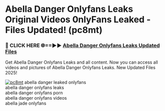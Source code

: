 # Abella Danger Onlyfans Leaks Original Videos 0nlyFans Leaked - Files Updated! (pc8mt)

<h3>🔴 CLICK HERE 🌐==►► <a href="https://tinyurl.com/ms9xzufz" rel="nofollow">Abella Danger Onlyfans Leaks Updated Files</a></h3>

Get Abella Danger Onlyfans Leaks and all content. Now you can access all videos and pictures of Abella Danger Onlyfans Leaks. New Updated Files 2025!

[![pc8mt](https://i.imgur.com/ppqm5kG.gif)](https://tinyurl.com/ms9xzufz)
abella danger leaked onlyfans<br>
abella danger onlyfans leaks<br>
abella danger onlyfans porn<br>
abella danger onlyfans videos<br>
abella jade onlyfans